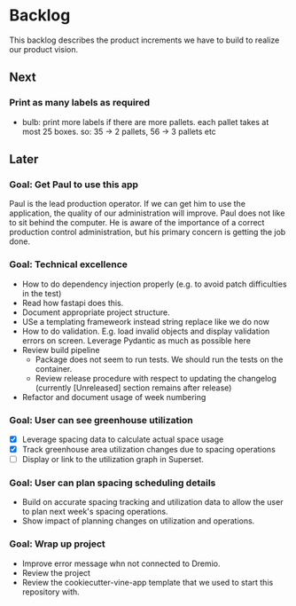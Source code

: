 # Backlog

This backlog describes the product increments we have to build to realize our product vision.

## Next

### Print as many labels as required

- bulb: print more labels if there are more pallets. each pallet takes at most 25 boxes. so: 35 -> 2 pallets, 56 -> 3 pallets etc

## Later

### Goal: Get Paul to use this app

Paul is the lead production operator.
If we can get him to use the application, the quality of our administration will improve.
Paul does not like to sit behind the computer.
He is aware of the importance of a correct production control administration,
but his primary concern is getting the job done.

### Goal: Technical excellence

- How to do dependency injection properly (e.g. to avoid patch difficulties in the test)
- Read how fastapi does this.
- Document appropriate project structure.
- USe a templating frameweork instead string replace like we do now
- How to do validation. E.g. load invalid objects and display validation errors on screen.
  Leverage Pydantic as much as possible here
- Review build pipeline
  - Package does not seem to run tests. We should run the tests on the container.
  - Review release procedure with respect to updating the changelog (currently \[Unreleased\] section remains after release)
- Refactor and document usage of week numbering

### Goal: User can see greenhouse utilization

- [x] Leverage spacing data to calculate actual space usage
- [x] Track greenhouse area utilization changes due to spacing operations
- [ ] Display or link to the utilization graph in Superset.

### Goal: User can plan spacing scheduling details

- Build on accurate spacing tracking and utilization data
  to allow the user to plan next week's spacing operations.
- Show impact of planning changes on utilization and operations.

### Goal: Wrap up project

- Improve error message whn not connected to Dremio.
- Review the project
- Review the cookiecutter-vine-app template that we used to start this repository with.
